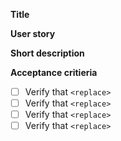 **Title**


**User story** 


**Short description**

**Acceptance critieria**

* [ ] Verify that `<replace>`
* [ ] Verify that `<replace>`
* [ ] Verify that `<replace>`
* [ ] Verify that `<replace>`